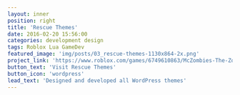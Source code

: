 ```yaml
---
layout: inner
position: right
title: 'Rescue Themes'
date: 2016-02-20 15:56:00
categories: development design
tags: Roblox Lua GameDev
featured_image: 'img/posts/03_rescue-themes-1130x864-2x.png'
project_link: 'https://www.roblox.com/games/6749610863/McZombies-The-Zombies-of-McDonalds'
button_text: 'Visit Rescue Themes'
button_icon: 'wordpress'
lead_text: 'Designed and developed all WordPress themes'
---
```

